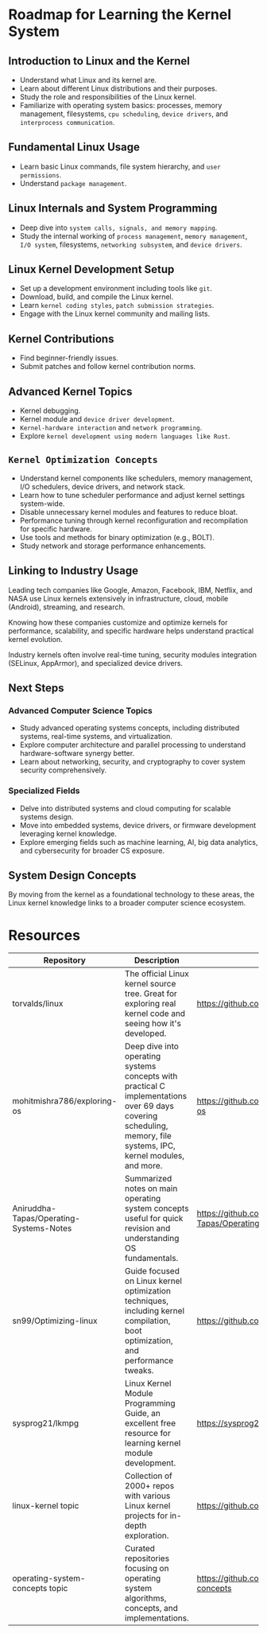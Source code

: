 # Roadmap for Learning the Kernel System

## Introduction to Linux and the Kernel

- Understand what Linux and its kernel are.
- Learn about different Linux distributions and their purposes.
- Study the role and responsibilities of the Linux kernel.
- Familiarize with operating system basics: processes, memory management, filesystems, `cpu scheduling`, `device drivers`, and `interprocess communication`.

## Fundamental Linux Usage


- Learn basic Linux commands, file system hierarchy, and `user permissions`.
- Understand `package management`.
## Linux Internals and System Programming
- Deep dive into `system calls, signals, and memory mapping`.
- Study the internal working of `process management`, `memory management`, `I/O system`, filesystems, `networking subsystem`, and `device drivers`.

## Linux Kernel Development Setup

- Set up a development environment including tools like `git`.
- Download, build, and compile the Linux kernel.
- Learn `kernel coding styles`, `patch submission strategies`.
- Engage with the Linux kernel community and mailing lists.

## Kernel Contributions

- Find beginner-friendly issues.
- Submit patches and follow kernel contribution norms.

## Advanced Kernel Topics

- Kernel debugging.
- Kernel module and `device driver development`.
- `Kernel-hardware interaction` and `network programming`.
- Explore `kernel development using modern languages like Rust`.

## `Kernel Optimization Concepts`

- Understand kernel components like schedulers, memory management, I/O schedulers, device drivers, and network stack.
- Learn how to tune scheduler performance and adjust kernel settings system-wide.
- Disable unnecessary kernel modules and features to reduce bloat.
- Performance tuning through kernel reconfiguration and recompilation for specific hardware.
- Use tools and methods for binary optimization (e.g., BOLT).
- Study network and storage performance enhancements.

## Linking to Industry Usage
Leading tech companies like Google, Amazon, Facebook, IBM, Netflix, and NASA use Linux kernels extensively in infrastructure, cloud, mobile (Android), streaming, and research.

Knowing how these companies customize and optimize kernels for performance, scalability, and specific hardware helps understand practical kernel evolution.

Industry kernels often involve real-time tuning, security modules integration (SELinux, AppArmor), and specialized device drivers.

## Next Steps

### Advanced Computer Science Topics

- Study advanced operating systems concepts, including distributed systems, real-time systems, and virtualization.
- Explore computer architecture and parallel processing to understand hardware-software synergy better.
- Learn about networking, security, and cryptography to cover system security comprehensively.

### Specialized Fields

- Delve into distributed systems and cloud computing for scalable systems design.
- Move into embedded systems, device drivers, or firmware development leveraging kernel knowledge.
- Explore emerging fields such as machine learning, AI, big data analytics, and cybersecurity for broader CS exposure.

## System Design Concepts

By moving from the kernel as a foundational technology to these areas, the Linux kernel knowledge links to a broader computer science ecosystem.




# Resources
| Repository | Description | Link |
|------------|-------------|------|
| torvalds/linux | The official Linux kernel source tree. Great for exploring real kernel code and seeing how it's developed. | https://github.com/torvalds/linux |
| mohitmishra786/exploring-os | Deep dive into operating systems concepts with practical C implementations over 69 days covering scheduling, memory, file systems, IPC, kernel modules, and more. | https://github.com/mohitmishra786/exploring-os |
| Aniruddha-Tapas/Operating-Systems-Notes | Summarized notes on main operating system concepts useful for quick revision and understanding OS fundamentals. | https://github.com/Aniruddha-Tapas/Operating-Systems-Notes |
| sn99/Optimizing-linux | Guide focused on Linux kernel optimization techniques, including kernel compilation, boot optimization, and performance tweaks. | https://github.com/sn99/Optimizing-linux |
| sysprog21/lkmpg | Linux Kernel Module Programming Guide, an excellent free resource for learning kernel module development. | https://sysprog21.github.io/lkmpg/ |
| linux-kernel topic | Collection of 2000+ repos with various Linux kernel projects for in-depth exploration. | https://github.com/topics/linux-kernel |
| operating-system-concepts topic | Curated repositories focusing on operating system algorithms, concepts, and implementations. | https://github.com/topics/operating-system-concepts |
